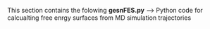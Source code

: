 This section contains the folowing
  **gesnFES.py** --> Python code for calcualting free enrgy surfaces from MD simulation trajectories 
  
  
